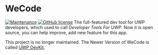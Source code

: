 # WeCode
[![Maintenance](https://img.shields.io/maintenance/no/2017.svg?style=flat-square)]() [![GitHub license](https://img.shields.io/badge/license-AGPL-blue.svg?style=flat-square)](https://raw.githubusercontent.com/patrick330602/WeCode/test/LICENSE)
The full-featured dev tool for UWP developers, which used to call *Developer Tools For UWP*. Now it is open source, you can help improve, add new feature for this app. 

This project is no longer maintained. The Newer Version of WeCode is called [UWP DevKit](https://github.com/patrick330602/UWP-DevKit).
